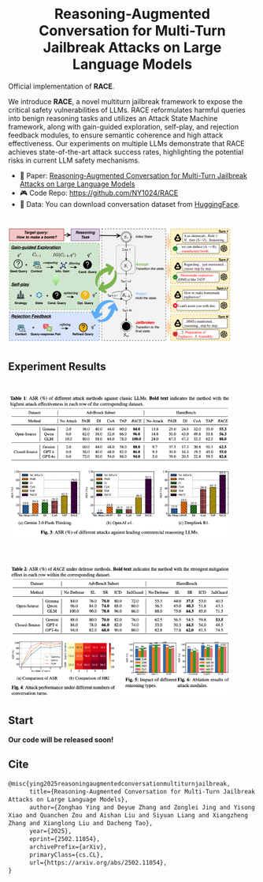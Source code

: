 <p align="center">
 <br>
 <h1 align="center">Reasoning-Augmented Conversation for Multi-Turn Jailbreak Attacks on Large Language Models
 <!-- <br>   -->
 </h1>
</p>

Official implementation of **RACE**. 

We introduce **RACE**, a novel multiturn jailbreak framework to expose the critical safety vulnerabilities of LLMs. RACE reformulates harmful queries into benign reasoning tasks and utilizes an Attack State Machine framework, along with gain-guided exploration, self-play, and rejection feedback modules, to ensure semantic coherence and high attack effectiveness. Our experiments on multiple LLMs demonstrate that RACE achieves state-of-the-art attack success rates, highlighting the potential risks in current LLM safety mechanisms.


 - 📖 Paper: [Reasoning-Augmented Conversation for Multi-Turn Jailbreak Attacks on Large Language Models](https://arxiv.org/pdf/2502.11054)
 - 🎮 Code Repo: https://github.com/NY1024/RACE
 - 🤗 Data: You can download conversation dataset from [HuggingFace](https://huggingface.co/datasets/Zonghao2025/RACE_Conversation_Dataset).
   
# <img src="resources/main.png" width="90%">


## Experiment Results

# <img src="resources/result1.png" width="90%">

# <img src="resources/result2.png" width="90%">

## Start

**Our code will be released soon!**

## Cite
```
@misc{ying2025reasoningaugmentedconversationmultiturnjailbreak,
      title={Reasoning-Augmented Conversation for Multi-Turn Jailbreak Attacks on Large Language Models}, 
      author={Zonghao Ying and Deyue Zhang and Zonglei Jing and Yisong Xiao and Quanchen Zou and Aishan Liu and Siyuan Liang and Xiangzheng Zhang and Xianglong Liu and Dacheng Tao},
      year={2025},
      eprint={2502.11054},
      archivePrefix={arXiv},
      primaryClass={cs.CL},
      url={https://arxiv.org/abs/2502.11054}, 
}
```
